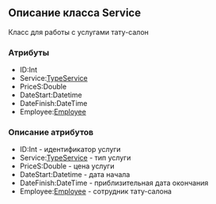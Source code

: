 ## Описание класса Service

Класс для работы с услугами тату-салон

### Атрибуты
+ ID:Int
+ Service:[TypeService](TypeService.md)
+ PriceS:Double
+ DateStart:Datetime
+ DateFinish:DateTime
+ Employee:[Employee](Employee.md)
### Описание атрибутов
+ ID:Int - идентификатор услуги
+ Service:[TypeService](TypeService.md) - тип услуги
+ PriceS:Double - цена услуги
+ DateStart:Datetime - дата начала
+ DateFinish:DateTime - приблизительная дата окончания
+ Employee:[Employee](Employee.md) - сотрудник тату-салона

